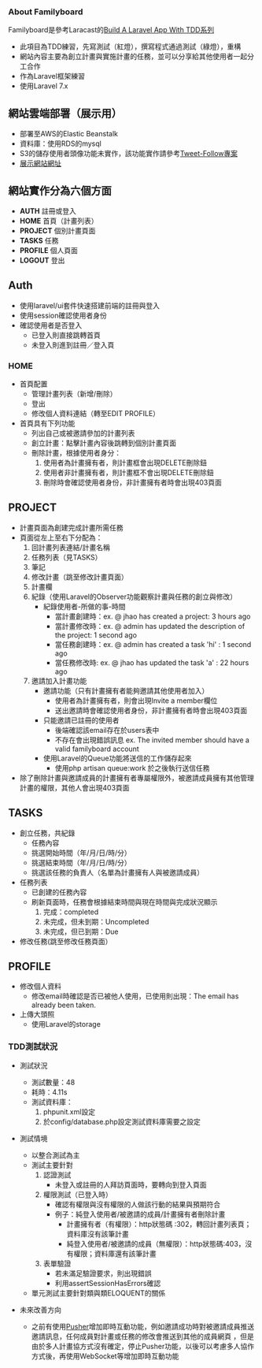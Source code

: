 ### About Familyboard

 Familyboard是參考Laracast的[Build A Laravel App With TDD系列](https://laracasts.com/series/build-a-laravel-app-with-tdd/episodes/1) 
- 此項目為TDD練習，先寫測試（紅燈），撰寫程式通過測試（綠燈），重構
- 網站內容主要為創立計畫與實施計畫的任務，並可以分享給其他使用者一起分工合作
- 作為Laravel框架練習
- 使用Laravel 7.x

## 網站雲端部署（展示用）
- 部署至AWS的Elastic Beanstalk
- 資料庫：使用RDS的mysql
- S3的儲存使用者頭像功能未實作，該功能實作請參考[Tweet-Follow專案](https://github.com/yayajojo/Tweet-Follow)
- [展示網站網址](http://familyboard-env-2.eba-qsrnsj2e.us-east-2.elasticbeanstalk.com/)
## 網站實作分為六個方面

- **AUTH** 註冊或登入
- **HOME** 首頁（計畫列表）
- **PROJECT** 個別計畫頁面
- **TASKS** 任務
- **PROFILE** 個人頁面
- **LOGOUT** 登出

## Auth
- 使用laravel/ui套件快速搭建前端的註冊與登入
- 使用session確認使用者身份
- 確認使用者是否登入
   * 已登入則直接跳轉首頁
   * 未登入則進到註冊／登入頁

### HOME
- 首頁配置
  * 管理計畫列表（新增/刪除）
  * 登出
  * 修改個人資料連結（轉至EDIT PROFILE）
- 首頁具有下列功能
  * 列出自己或被邀請參加的計畫列表
  * 創立計畫：點擊計畫內容後跳轉到個別計畫頁面
  * 刪除計畫，根據使用者身分：
    1. 使用者為計畫擁有者，則計畫框會出現DELETE刪除鈕
    2. 使用者非計畫擁有者，則計畫框不會出現DELETE刪除鈕
    3. 刪除時會確認使用者身份，非計畫擁有者時會出現403頁面
  
## PROJECT
- 計畫頁面為創建完成計畫所需任務
- 頁面從左上至右下分配為：
    1. 回計畫列表連結/計畫名稱
    2. 任務列表（見TASKS）
    3. 筆記
    4. 修改計畫（跳至修改計畫頁面）
    5. 計畫欄
    6. 紀錄（使用Laravel的Observer功能觀察計畫與任務的創立與修改）
        - 紀錄使用者-所做的事-時間
            * 當計畫創建時：ex. @ jhao has created a project: 3 hours ago
            * 當計畫修改時：ex. @ admin has updated the description of the project: 1 second ago
            * 當任務創建時：ex. @ admin has created a task 'hi' : 1 second ago
            * 當任務修改時: ex. @ jhao has updated the task 'a' : 22 hours ago
    7. 邀請加入計畫功能
        - 邀請功能（只有計畫擁有者能夠邀請其他使用者加入）
            * 使用者為計畫擁有者，則會出現Invite a member欄位
            * 送出邀請時會確認使用者身份，非計畫擁有者時會出現403頁面
        - 只能邀請已註冊的使用者
            * 後端確認該email存在於users表中
            * 不存在會出現錯誤訊息 ex. The invited member should have a valid familyboard account
        - 使用Laravel的Queue功能將送信的工作儲存起來
            * 使用php artisan queue:work 於之後執行送信任務
- 除了刪除計畫與邀請成員的計畫擁有者專屬權限外，被邀請成員擁有其他管理計畫的權限，其他人會出現403頁面
        
## TASKS
- 創立任務，共紀錄
  * 任務內容
  * 挑選開始時間（年/月/日/時/分）
  * 挑選結束時間（年/月/日/時/分）
  * 挑選該任務的負責人（名單為計畫擁有人與被邀請成員）
- 任務列表
  * 已創建的任務內容
  * 刷新頁面時，任務會根據結束時間與現在時間與完成狀況顯示
    1. 完成：completed
    2. 未完成，但未到期：Uncompleted
    3. 未完成，但已到期：Due
- 修改任務(跳至修改任務頁面）

## PROFILE
- 修改個人資料
  * 修改email時確認是否已被他人使用，已使用則出現：The email has already been taken.
- 上傳大頭照
  * 使用Laravel的storage

### TDD測試狀況
- 測試狀況
  * 測試數量：48
  * 耗時：4.11s
  * 測試資料庫：
    1. phpunit.xml設定<server name="DB_CONNECTION" value="mysql_testing"/> 
    2. 於config/database.php設定測試資料庫需要之設定
    
- 測試情境
  * 以整合測試為主
  * 測試主要針對
    1. 認證測試
       - 未登入或註冊的人拜訪頁面時，要轉向到登入頁面
    2. 權限測試（已登入時）
       -  確認有權限與沒有權限的人做該行動的結果與預期符合
       -  例子：純登入使用者/被邀請的成員/計畫擁有者刪除計畫
          *  計畫擁有者（有權限）：http狀態碼 :302，轉回計畫列表頁；資料庫沒有該筆計畫
          *  純登入使用者/被邀請的成員（無權限）：http狀態碼:403，沒有權限；資料庫還有該筆計畫
    3. 表單驗證
       - 若未滿足驗證要求，則出現錯誤
       - 利用assertSessionHasErrors確認
   * 單元測試主要針對類與類ELOQUENT的關係
       
- 未來改善方向
   * 之前有使用[Pusher](https://pusher.com/)增加即時互動功能，例如邀請成功時對被邀請成員推送邀請訊息，任何成員對計畫或任務的修改會推送到其他的成員網頁
   ，但是由於多人計畫協方式沒有確定，停止Pusher功能，以後可以考慮多人協作方式後，再使用WebSocket等增加即時互動功能





